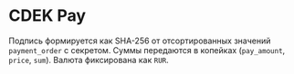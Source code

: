# CDEK Pay

Подпись формируется как SHA-256 от отсортированных значений `payment_order` с секретом.
Суммы передаются в копейках (`pay_amount`, `price`, `sum`).
Валюта фиксирована как `RUR`.
